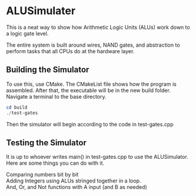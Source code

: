 # ALUSimulater

This is a neat way to show how Arithmetic Logic Units (ALUs) work down to a logic gate level.

The entire system is built around wires, NAND gates, and abstraction to perform tasks that all CPUs do at the hardware layer.  

## Building the Simulator
To use this, use CMake. The CMakeList file shows how the program is assembled. After that, the executable will be in the new build folder.
Navigate a terminal to the base directory.

```ps1
cd build
./test-gates
```
Then the simulator will begin according to the code in test-gates.cpp

## Testing the Simulator
It is up to whoever writes main() in test-gates.cpp to use the ALUSimulator. Here are some things you can do with it.

Comparing numbers bit by bit  
Adding Integers using ALUs stringed together in a loop.  
And, Or, and Not functions with A input (and B as needed)  
